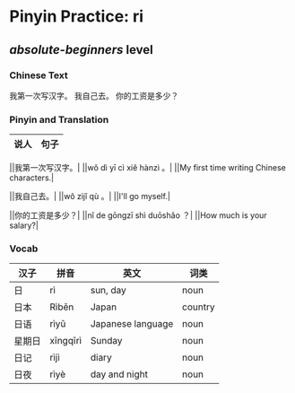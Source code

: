 # Pinyin Practice: ri
## *absolute-beginners* level

### Chinese Text
我第一次写汉字。
我自己去。
你的工资是多少？

### Pinyin and Translation
|说人|句子|
|----|----|

||我第一次写汉字。|
||wǒ dì yī cì xiě hànzì 。|
||My first time writing Chinese characters.|

||我自己去。|
||wǒ zìjǐ qù 。|
||I'll go myself.|

||你的工资是多少？|
||nǐ de gōngzī shì duōshǎo ？|
||How much is your salary?|
### Vocab
|汉子|拼音|英文|词类|
|----|----|----|----|
|日|rì|sun, day|noun|
|日本|Rìběn|Japan|country|
|日语|rìyǔ|Japanese language|noun|
|星期日|xīngqīrì|Sunday|noun|
|日记|rìjì|diary|noun|
|日夜|rìyè|day and night|noun|